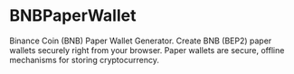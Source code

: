 # BNBPaperWallet
Binance Coin (BNB) Paper Wallet Generator.
Create BNB (BEP2) paper wallets securely right from your browser. Paper wallets are secure, offline mechanisms for storing cryptocurrency.
